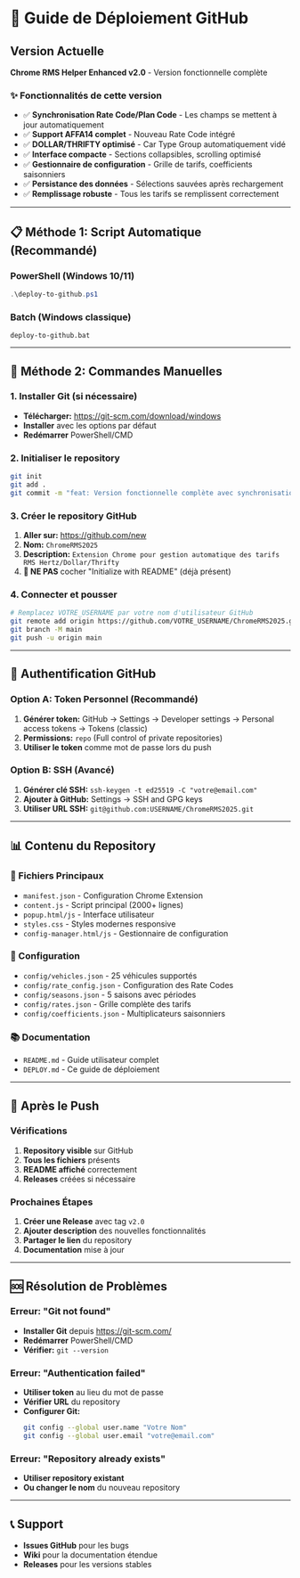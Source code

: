 # 🚀 Guide de Déploiement GitHub

## Version Actuelle
**Chrome RMS Helper Enhanced v2.0** - Version fonctionnelle complète

### ✨ Fonctionnalités de cette version
- ✅ **Synchronisation Rate Code/Plan Code** - Les champs se mettent à jour automatiquement
- ✅ **Support AFFA14 complet** - Nouveau Rate Code intégré
- ✅ **DOLLAR/THRIFTY optimisé** - Car Type Group automatiquement vidé
- ✅ **Interface compacte** - Sections collapsibles, scrolling optimisé
- ✅ **Gestionnaire de configuration** - Grille de tarifs, coefficients saisonniers
- ✅ **Persistance des données** - Sélections sauvées après rechargement
- ✅ **Remplissage robuste** - Tous les tarifs se remplissent correctement

---

## 📋 Méthode 1: Script Automatique (Recommandé)

### PowerShell (Windows 10/11)
```powershell
.\deploy-to-github.ps1
```

### Batch (Windows classique)
```batch
deploy-to-github.bat
```

---

## 🔧 Méthode 2: Commandes Manuelles

### 1. Installer Git (si nécessaire)
- **Télécharger:** https://git-scm.com/download/windows
- **Installer** avec les options par défaut
- **Redémarrer** PowerShell/CMD

### 2. Initialiser le repository
```bash
git init
git add .
git commit -m "feat: Version fonctionnelle complète avec synchronisation Rate Code/Plan Code"
```

### 3. Créer le repository GitHub
1. **Aller sur:** https://github.com/new
2. **Nom:** `ChromeRMS2025`
3. **Description:** `Extension Chrome pour gestion automatique des tarifs RMS Hertz/Dollar/Thrifty`
4. **🚫 NE PAS** cocher "Initialize with README" (déjà présent)

### 4. Connecter et pousser
```bash
# Remplacez VOTRE_USERNAME par votre nom d'utilisateur GitHub
git remote add origin https://github.com/VOTRE_USERNAME/ChromeRMS2025.git
git branch -M main
git push -u origin main
```

---

## 🔑 Authentification GitHub

### Option A: Token Personnel (Recommandé)
1. **Générer token:** GitHub → Settings → Developer settings → Personal access tokens → Tokens (classic)
2. **Permissions:** `repo` (Full control of private repositories)
3. **Utiliser le token** comme mot de passe lors du push

### Option B: SSH (Avancé)
1. **Générer clé SSH:** `ssh-keygen -t ed25519 -C "votre@email.com"`
2. **Ajouter à GitHub:** Settings → SSH and GPG keys
3. **Utiliser URL SSH:** `git@github.com:USERNAME/ChromeRMS2025.git`

---

## 📊 Contenu du Repository

### 🎯 Fichiers Principaux
- `manifest.json` - Configuration Chrome Extension
- `content.js` - Script principal (2000+ lignes)
- `popup.html/js` - Interface utilisateur
- `styles.css` - Styles modernes responsive
- `config-manager.html/js` - Gestionnaire de configuration

### 📁 Configuration
- `config/vehicles.json` - 25 véhicules supportés
- `config/rate_config.json` - Configuration des Rate Codes
- `config/seasons.json` - 5 saisons avec périodes
- `config/rates.json` - Grille complète des tarifs
- `config/coefficients.json` - Multiplicateurs saisonniers

### 📚 Documentation
- `README.md` - Guide utilisateur complet
- `DEPLOY.md` - Ce guide de déploiement

---

## 🎉 Après le Push

### Vérifications
1. **Repository visible** sur GitHub
2. **Tous les fichiers** présents
3. **README affiché** correctement
4. **Releases** créées si nécessaire

### Prochaines Étapes
1. **Créer une Release** avec tag `v2.0`
2. **Ajouter description** des nouvelles fonctionnalités
3. **Partager le lien** du repository
4. **Documentation** mise à jour

---

## 🆘 Résolution de Problèmes

### Erreur: "Git not found"
- **Installer Git** depuis https://git-scm.com/
- **Redémarrer** PowerShell/CMD
- **Vérifier:** `git --version`

### Erreur: "Authentication failed"
- **Utiliser token** au lieu du mot de passe
- **Vérifier URL** du repository
- **Configurer Git:** 
  ```bash
  git config --global user.name "Votre Nom"
  git config --global user.email "votre@email.com"
  ```

### Erreur: "Repository already exists"
- **Utiliser repository existant**
- **Ou changer le nom** du nouveau repository

---

## 📞 Support
- **Issues GitHub** pour les bugs
- **Wiki** pour la documentation étendue
- **Releases** pour les versions stables
